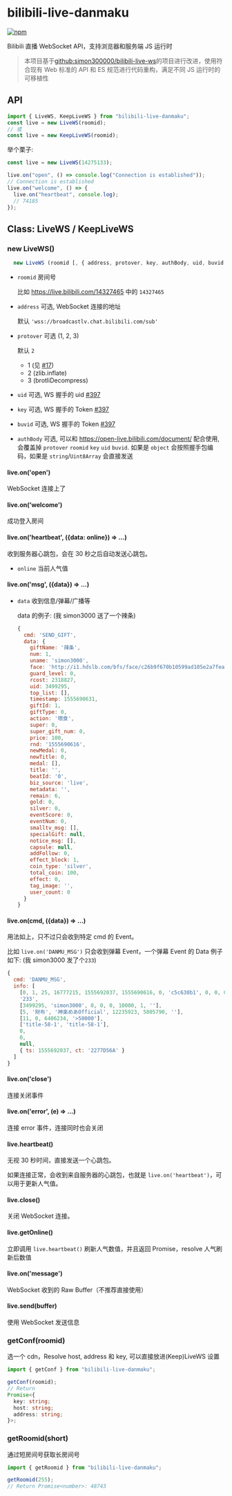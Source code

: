 # bilibili-live-danmaku

[![npm](https://img.shields.io/npm/v/bilibili-live-danmaku.svg)](https://www.npmjs.com/package/bilibili-live-danmaku)

Bilibili 直播 WebSocket API，支持浏览器和服务端 JS 运行时

> 本项目基于[github:simon300000/bilibili-live-ws](https://github.com/simon300000/bilibili-live-ws)的项目进行改进，使用符合现有 Web 标准的 API 和 ES 规范进行代码重构，满足不同 JS 运行时的可移植性

## API

```javascript
import { LiveWS, KeepLiveWS } from "bilibili-live-danmaku";
const live = new LiveWS(roomid);
// 或
const live = new KeepLiveWS(roomid);
```

举个栗子:

```javascript
const live = new LiveWS(14275133);

live.on("open", () => console.log("Connection is established"));
// Connection is established
live.on("welcome", () => {
  live.on("heartbeat", console.log);
  // 74185
});
```

## Class: LiveWS / KeepLiveWS

### new LiveWS()

```typescript
  new LiveWS (roomid [, { address, protover, key, authBody, uid, buvid }])
```

- `roomid` 房间号

  比如 https://live.bilibili.com/14327465 中的 `14327465`

- `address` 可选, WebSocket 连接的地址

  默认 `'wss://broadcastlv.chat.bilibili.com/sub'`

- `protover` 可选 (1, 2, 3)

  默认 `2`

  - 1 (见 [#17](https://github.com/simon300000/bilibili-live-ws/issues/17))
  - 2 (zlib.inflate)
  - 3 (brotliDecompress)

- `uid` 可选, WS 握手的 uid [#397](https://github.com/simon300000/bilibili-live-ws/issues/397)

- `key` 可选, WS 握手的 Token [#397](https://github.com/simon300000/bilibili-live-ws/issues/397)

- `buvid` 可选, WS 握手的 Token [#397](https://github.com/simon300000/bilibili-live-ws/issues/397)

- `authBody` 可选, 可以和 <https://open-live.bilibili.com/document/> 配合使用, 会覆盖掉 `protover` `roomid` `key` `uid` `buvid`. 如果是 `object` 会按照握手包编码，如果是 `string`/`Uint8Array` 会直接发送

#### live.on('open')

WebSocket 连接上了

#### live.on('welcome')

成功登入房间

#### live.on('heartbeat', ({data: online}) => ...)

收到服务器心跳包，会在 30 秒之后自动发送心跳包。

- `online` 当前人气值

#### live.on('msg', ({data}) => ...)

- `data` 收到信息/弹幕/广播等

  data 的例子: (我 simon3000 送了一个辣条)

  ```javascript
  {
    cmd: 'SEND_GIFT',
    data: {
      giftName: '辣条',
      num: 1,
      uname: 'simon3000',
      face: 'http://i1.hdslb.com/bfs/face/c26b9f670b10599ad105e2a7fea4b5f21c0f0bcf.jpg',
      guard_level: 0,
      rcost: 2318827,
      uid: 3499295,
      top_list: [],
      timestamp: 1555690631,
      giftId: 1,
      giftType: 0,
      action: '喂食',
      super: 0,
      super_gift_num: 0,
      price: 100,
      rnd: '1555690616',
      newMedal: 0,
      newTitle: 0,
      medal: [],
      title: '',
      beatId: '0',
      biz_source: 'live',
      metadata: '',
      remain: 6,
      gold: 0,
      silver: 0,
      eventScore: 0,
      eventNum: 0,
      smalltv_msg: [],
      specialGift: null,
      notice_msg: [],
      capsule: null,
      addFollow: 0,
      effect_block: 1,
      coin_type: 'silver',
      total_coin: 100,
      effect: 0,
      tag_image: '',
      user_count: 0
    }
  }
  ```

#### live.on(cmd, ({data}) => ...)

用法如上，只不过只会收到特定 cmd 的 Event。

比如 `live.on('DANMU_MSG')` 只会收到弹幕 Event，一个弹幕 Event 的 Data 例子如下: (我 simon3000 发了个`233`)

```javascript
{
  cmd: 'DANMU_MSG',
  info: [
    [0, 1, 25, 16777215, 1555692037, 1555690616, 0, 'c5c630b1', 0, 0, 0],
    '233',
    [3499295, 'simon3000', 0, 0, 0, 10000, 1, ''],
    [5, '財布', '神楽めあOfficial', 12235923, 5805790, ''],
    [11, 0, 6406234, '>50000'],
    ['title-58-1', 'title-58-1'],
    0,
    0,
    null,
    { ts: 1555692037, ct: '2277D56A' }
  ]
}
```

#### live.on('close')

连接关闭事件

#### live.on('error', (e) => ...)

连接 error 事件，连接同时也会关闭

#### live.heartbeat()

无视 30 秒时间，直接发送一个心跳包。

如果连接正常，会收到来自服务器的心跳包，也就是 `live.on('heartbeat')`，可以用于更新人气值。

#### live.close()

关闭 WebSocket 连接。

#### live.getOnline()

立即调用 `live.heartbeat()` 刷新人气数值，并且返回 Promise，resolve 人气刷新后数值

#### live.on('message')

WebSocket 收到的 Raw Buffer（不推荐直接使用）

#### live.send(buffer)

使用 WebSocket 发送信息

### getConf(roomid)

选一个 cdn，Resolve host, address 和 key, 可以直接放进(Keep)LiveWS 设置

```typescript
import { getConf } from "bilibili-live-danmaku";

getConf(roomid);
// Return
Promise<{
  key: string;
  host: string;
  address: string;
}>;
```

### getRoomid(short)

通过短房间号获取长房间号

```typescript
import { getRoomid } from "bilibili-live-danmaku";

getRoomid(255);
// Return Promise<number>: 48743
```
